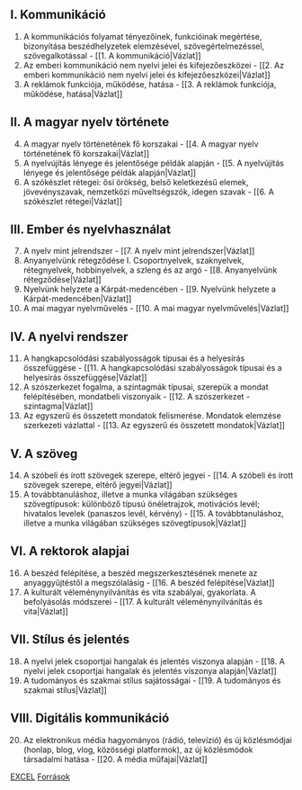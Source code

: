 ## I. Kommunikáció
1. A kommunikációs folyamat tényezőinek, funkcióinak megértése, bizonyítása beszédhelyzetek elemzésével, szövegértelmezéssel, szövegalkotással - [[1. A kommunikáció|Vázlat]]
2. Az emberi kommunikáció nem nyelvi jelei és kifejezőeszközei - [[2. Az emberi kommunikáció nem nyelvi jelei és kifejezőeszközei|Vázlat]]
3. A reklámok funkciója, működése, hatása - [[3. A reklámok funkciója, működése, hatása|Vázlat]]

## II. A magyar nyelv története

4. A magyar nyelv történetének fő korszakai - [[4. A magyar nyelv történetének fő korszakai|Vázlat]]
5. A nyelvújítás lényege és jelentősége példák alapján - [[5. A nyelvújítás lényege és jelentősége példák alapján|Vázlat]]
6. A szókészlet rétegei: ősi örökség, belső keletkezésű elemek, jövevényszavak, nemzetközi műveltségszók, idegen szavak - [[6. A szókészlet rétegei|Vázlat]]

## III. Ember és nyelvhasználat

7. A nyelv mint jelrendszer - [[7. A nyelv mint jelrendszer|Vázlat]]
8. Anyanyelvünk rétegződése I. Csoportnyelvek, szaknyelvek, rétegnyelvek, hobbinyelvek, a szleng és az argó - [[8. Anyanyelvünk rétegződése|Vázlat]]
9. Nyelvünk helyzete a Kárpát-medencében - [[9. Nyelvünk helyzete a Kárpát-medencében|Vázlat]]
10. A mai magyar nyelvművelés - [[10. A mai magyar nyelvművelés|Vázlat]]

## IV. A nyelvi rendszer

11. A hangkapcsolódási szabályosságok típusai és a helyesírás összefüggése - [[11. A hangkapcsolódási szabályosságok típusai és a helyesírás összefüggése|Vázlat]]
12. A szószerkezet fogalma, a szintagmák típusai, szerepük a mondat felépítésében, mondatbeli viszonyaik - [[12. A szószerkezet - szintagma|Vázlat]]
13. Az egyszerű és összetett mondatok felismerése. Mondatok elemzése szerkezeti vázlattal - [[13. Az egyszerű és összetett mondatok|Vázlat]]

## V. A szöveg

14. A szóbeli és írott szövegek szerepe, eltérő jegyei - [[14. A szóbeli és írott szövegek szerepe, eltérő jegyei|Vázlat]]
15. A továbbtanuláshoz, illetve a munka világában szükséges szövegtípusok: különböző típusú önéletrajzok, motivációs levél; hivatalos levelek (panaszos levél, kérvény) - [[15. A továbbtanuláshoz, illetve a munka világában szükséges szövegtípusok|Vázlat]]

## VI. A rektorok alapjai

16. A beszéd felépítése, a beszéd megszerkesztésének menete az anyaggyűjtéstől a megszólalásig - [[16. A beszéd felépítése|Vázlat]]
17. A kulturált véleménynyilvánítás és vita szabályai, gyakorlata. A befolyásolás módszerei - [[17. A kulturált véleménynyilvánítás és vita|Vázlat]]

## VII. Stílus és jelentés

18. A nyelvi jelek csoportjai hangalak és jelentés viszonya alapján - [[18. A nyelvi jelek csoportjai hangalak és jelentés viszonya alapján|Vázlat]]
19. A tudományos és szakmai stílus sajátosságai - [[19. A tudományos és szakmai stílus|Vázlat]]

## VIII. Digitális kommunikáció

20. Az elektronikus média hagyományos (rádió, televízió) és új közlésmódjai (honlap, blog, vlog, közösségi platformok), az új közlésmódok társadalmi hatása - [[20. A média műfajai|Vázlat]]


[EXCEL](https://docs.google.com/spreadsheets/d/1K5xwfsoG6ySl_b9XUyrsScRTrm6zf2jc0u6_GXfR5hM/edit#gid=0)
[Források](https://drive.google.com/drive/folders/19AFktHNmddYZWW6xYjuU-5ox6TFy6EAK)